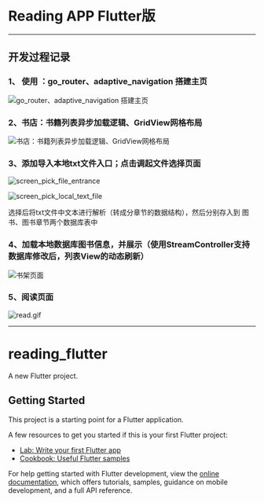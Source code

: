 # Reading APP Flutter版




------------------------------
## 开发过程记录

### 1、 使用 ：go_router、adaptive_navigation 搭建主页

![go_router、adaptive_navigation 搭建主页](/read_file/screen_1.png)


### 2、书店：书籍列表异步加载逻辑、GridView网格布局

![书店：书籍列表异步加载逻辑、GridView网格布局](/read_file/feature_gridview.png)

### 3、添加导入本地txt文件入口；点击调起文件选择页面

![screen_pick_file_entrance](/read_file/screen_pick_file_entrance.png)

![screen_pick_local_text_file](/read_file/screen_pick_local_text_file.png)

选择后将txt文件中文本进行解析（转成分章节的数据结构），然后分别存入到 图书、图书章节两个数据库表中

### 4、加载本地数据库图书信息，并展示（使用StreamController支持数据库修改后，列表View的动态刷新）

![书架页面](/read_file/screen_bookshelf.png)

### 5、阅读页面

![read.gif](/read_file/read.gif)

------------------------------
# reading_flutter

A new Flutter project.

## Getting Started

This project is a starting point for a Flutter application.

A few resources to get you started if this is your first Flutter project:

- [Lab: Write your first Flutter app](https://docs.flutter.dev/get-started/codelab)
- [Cookbook: Useful Flutter samples](https://docs.flutter.dev/cookbook)

For help getting started with Flutter development, view the
[online documentation](https://docs.flutter.dev/), which offers tutorials,
samples, guidance on mobile development, and a full API reference.
